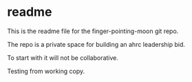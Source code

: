 # readme

This is the readme file for the finger-pointing-moon git repo. 

The repo is a private space for building an ahrc leadership bid.

To start with it will not be collaborative.

Testing from working copy. 